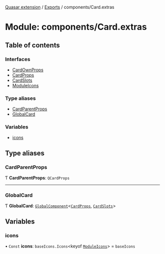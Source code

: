 [Quasar extension](../index.md) / [Exports](../modules.md) / components/Card.extras

# Module: components/Card.extras

## Table of contents

### Interfaces

- [CardOwnProps](../interfaces/components_Card_extras.CardOwnProps.md)
- [CardProps](../interfaces/components_Card_extras.CardProps.md)
- [CardSlots](../interfaces/components_Card_extras.CardSlots.md)
- [ModuleIcons](../interfaces/components_Card_extras.ModuleIcons.md)

### Type aliases

- [CardParentProps](components_Card_extras.md#cardparentprops)
- [GlobalCard](components_Card_extras.md#globalcard)

### Variables

- [icons](components_Card_extras.md#icons)

## Type aliases

### CardParentProps

Ƭ **CardParentProps**: `QCardProps`

___

### GlobalCard

Ƭ **GlobalCard**: [`GlobalComponent`](../interfaces/components_api_core.GlobalComponent.md)<[`CardProps`](../interfaces/components_Card_extras.CardProps.md), [`CardSlots`](../interfaces/components_Card_extras.CardSlots.md)\>

## Variables

### icons

• `Const` **icons**: `baseIcons.Icons`<keyof [`ModuleIcons`](../interfaces/components_Card_extras.ModuleIcons.md)\> = `baseIcons`
